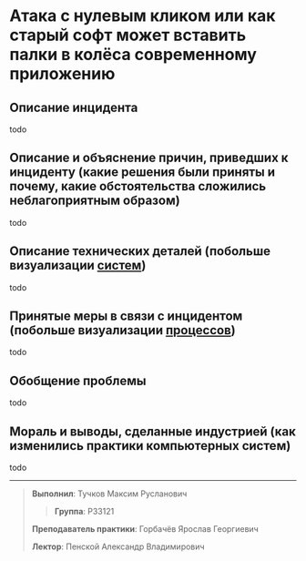 # Атака с нулевым кликом или как старый софт может вставить палки в колёса современному приложению

## Описание инцидента

todo

## Описание и объяснение причин, приведших к инциденту (какие решения были приняты и почему, какие обстоятельства сложились неблагоприятным образом)

todo

## Описание технических деталей (побольше визуализации <u>систем</u>)

todo

## Принятые меры в связи с инцидентом (побольше визуализации <u>процессов</u>)

todo

## Обобщение проблемы

todo

## Мораль и выводы, сделанные индустрией (как изменились практики компьютерных систем)

todo

---

> **Выполнил**: Тучков Максим Русланович
>> **Группа**: P33121
> 
> **Преподаватель практики**: Горбачёв Ярослав Георгиевич
> 
> **Лектор**: Пенской Александр Владимирович
